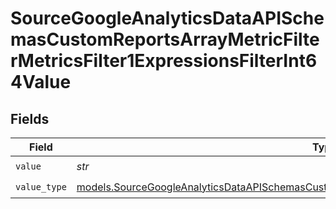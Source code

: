 # SourceGoogleAnalyticsDataAPISchemasCustomReportsArrayMetricFilterMetricsFilter1ExpressionsFilterInt64Value


## Fields

| Field                                                                                                                                                                                                    | Type                                                                                                                                                                                                     | Required                                                                                                                                                                                                 | Description                                                                                                                                                                                              |
| -------------------------------------------------------------------------------------------------------------------------------------------------------------------------------------------------------- | -------------------------------------------------------------------------------------------------------------------------------------------------------------------------------------------------------- | -------------------------------------------------------------------------------------------------------------------------------------------------------------------------------------------------------- | -------------------------------------------------------------------------------------------------------------------------------------------------------------------------------------------------------- |
| `value`                                                                                                                                                                                                  | *str*                                                                                                                                                                                                    | :heavy_check_mark:                                                                                                                                                                                       | N/A                                                                                                                                                                                                      |
| `value_type`                                                                                                                                                                                             | [models.SourceGoogleAnalyticsDataAPISchemasCustomReportsArrayMetricFilterMetricsFilter1ValueType](../models/sourcegoogleanalyticsdataapischemascustomreportsarraymetricfiltermetricsfilter1valuetype.md) | :heavy_check_mark:                                                                                                                                                                                       | N/A                                                                                                                                                                                                      |
